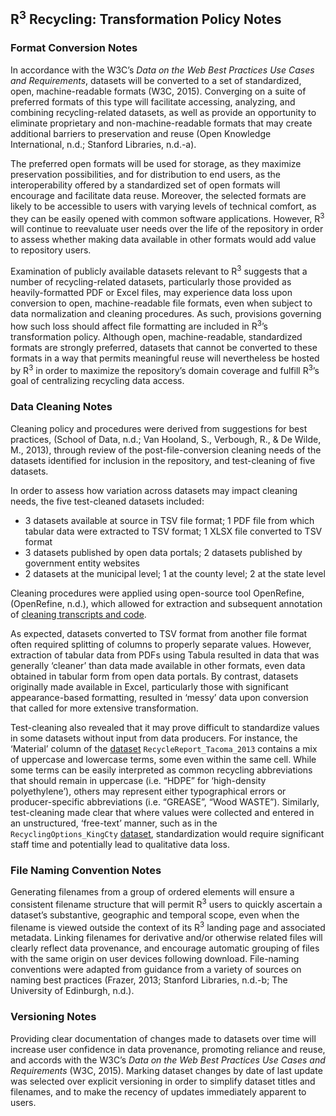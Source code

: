 ## R<sup>3</sup> Recycling: Transformation Policy Notes

### Format Conversion Notes
 
In accordance with the W3C’s *Data on the Web Best Practices Use Cases and Requirements*, datasets will be converted to a set of standardized, open, machine-readable formats (W3C, 2015). Converging on a suite of preferred formats of this type will facilitate accessing, analyzing, and combining recycling-related datasets, as well as provide an opportunity to eliminate proprietary and non-machine-readable formats that may create additional barriers to preservation and reuse (Open Knowledge International, n.d.; Stanford Libraries, n.d.-a).
 
The preferred open formats will be used for storage, as they maximize preservation possibilities, and for distribution to end users, as the interoperability offered by a standardized set of open formats will encourage and facilitate data reuse. Moreover, the selected formats are likely to be accessible to users with varying levels of technical comfort, as they can be easily opened with common software applications. However, R<sup>3</sup> will continue to reevaluate user needs over the life of the repository in order to assess whether making data available in other formats would add value to repository users.
 
Examination of publicly available datasets relevant to R<sup>3</sup> suggests that a number of recycling-related datasets, particularly those provided as heavily-formatted PDF or Excel files,  may experience data loss upon conversion to open, machine-readable file formats, even when subject to data normalization and cleaning procedures. As such, provisions governing how such loss should affect file formatting are included in R<sup>3</sup>’s transformation policy. Although open, machine-readable, standardized formats are strongly preferred, datasets that cannot be converted to these formats in a way that permits meaningful reuse will nevertheless be hosted by R<sup>3</sup> in order to maximize the repository’s domain coverage and fulfill R<sup>3</sup>’s goal of centralizing recycling data access.

### Data Cleaning Notes
 
Cleaning policy and procedures were derived from suggestions for best practices, (School of Data, n.d.; Van Hooland, S., Verbough, R., & De Wilde, M., 2013), through review of the post-file-conversion cleaning needs of the datasets identified for inclusion in the repository, and test-cleaning of five datasets. 
 
In order to assess how variation across datasets may impact cleaning needs, the five test-cleaned datasets included:
- 3 datasets available at source in TSV file format; 1 PDF file from which tabular data were extracted to TSV format; 1 XLSX file converted to TSV format
- 3 datasets published by open data portals; 2 datasets published by government entity websites
- 2 datasets at the municipal level; 1 at the county level; 2 at the state level
 
Cleaning procedures were applied using open-source tool OpenRefine, (OpenRefine, n.d.), which allowed for extraction and subsequent annotation of [cleaning transcripts and code](../../repositoryDatasets/dataCleaningProcessExamples/).
 
As expected, datasets converted to TSV format from another file format often required splitting of columns to properly separate values. However, extraction of tabular data from PDFs using Tabula resulted in data that was generally ‘cleaner’ than data made available in other formats, even data obtained in tabular form from open data portals. By contrast, datasets originally made available in Excel, particularly those with significant appearance-based formatting, resulted in ‘messy’ data upon conversion that called for more extensive transformation.
 
Test-cleaning also revealed that it may prove difficult to standardize values in some datasets without input from data producers. For instance, the ‘Material’ column of the [dataset](../../repositoryDatasets/dataCleaningProcessExamples/RecycleReport_Tacoma_2013/) `RecycleReport_Tacoma_2013` contains a mix of uppercase and lowercase terms, some even within the same cell. While some terms can be easily interpreted as common recycling abbreviations that should remain in uppercase (i.e. “HDPE” for ‘high-density polyethylene’), others may represent either typographical errors or producer-specific abbreviations (i.e. “GREASE”, “Wood WASTE”). Similarly, test-cleaning made clear that where values were collected and entered in an unstructured, ‘free-text’ manner, such as in the `RecyclingOptions_KingCty` [dataset](../../repositoryDatasets/dataCleaningProcessExamples/RecyclingOptions_KingCty/), standardization would require significant staff time and potentially lead to qualitative data loss. 

### File Naming Convention Notes
 
Generating filenames from a group of ordered elements will ensure a consistent filename structure that will permit R<sup>3</sup> users to quickly ascertain a dataset’s substantive, geographic and temporal scope, even when the filename is viewed outside the context of its R<sup>3</sup> landing page and associated metadata. Linking filenames for derivative and/or otherwise related files will clearly reflect data provenance, and encourage automatic grouping of files with the same origin on user devices following download. File-naming conventions were adapted from guidance from a variety of sources on naming best practices (Frazer, 2013; Stanford Libraries, n.d.-b; The University of Edinburgh, n.d.).

### Versioning Notes
 
Providing clear documentation of changes made to datasets over time will increase user confidence in data provenance, promoting reliance and reuse, and accords with the W3C’s *Data on the Web Best Practices Use Cases and Requirements* (W3C, 2015). Marking dataset changes by date of last update was selected over explicit versioning in order to simplify dataset titles and filenames, and to make the recency of updates immediately apparent to users.


